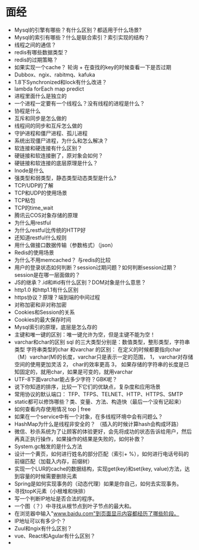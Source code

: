 # 面经

* Mysql的引擎有哪些？有什么区别？都适用于什么场景?
* Mysql的索引有哪些？什么是联合索引？索引实现的结构？
* 线程之间的通信？
* redis有哪些数据类型？
* redis的过期策略？
* 如果实现一个cache？
轮询 + 在查找的key的时候查看一下是否过期
* Dubbox、ngix、rabitmq、kafuka
* 1.8下Synchronized和lock有什么改进？
* lambda forEach map predict
* 进程里面什么是独立的
* 一个进程一定要有一个线程么？没有线程的进程是什么？
* 协程是什么
* 互斥和同步是怎么做的
* 线程间的同步和互斥怎么做的
* 守护进程和僵尸进程、孤儿进程
* 系统出现僵尸进程，为什么和怎么解决？
* 软连接和硬连接有什么区别？
* 硬链接和软连接删了，原对象会如何？
* 硬链接和软连接的底层原理是什么？
* Inode是什么
* 强类型和弱类型，静态类型动态类型是什么?
* TCP/UDP的了解
* TCP和UDP的使用场景
* TCP粘包
* TCP的time_wait
* 腾讯云COS对象存储的原理
* 为什么用restful
* 为什么restful比传统的HTTP好
* 还知道restful什么规则
* 用什么做接口数据传输（参数格式）（json）
* Redis的使用场景
* 为什么不用memcached？ 与redis的比较
* 用户的登录状态如何判断？session过期问题？如何判断session过期？session是在哪一层面做的？
* JS的继承？.id和#id有什么区别？DOM对象是什么意思？
* http1.0 和http1.1有什么区别
* https协议？原理？端到端的中间过程
* 对称加密和非对称加密
* Cookies和Session的关系
* Cookies的最大保存时间
* Mysql索引的原理，底层是怎么存的
* 主键和唯一键的区别：唯一键允许为空，但是主键不能为空！
* varchar和char的区别
sql 的三大类型分别是：数值类型，整形类型，字符串类型
字符串类型的char 和varchar 的区别：
在定义的时候都要指向char（M）varchar(M)的长度，varchar只是表示一定的范围，
1， varchar对存储空间的使用更加灵活
2， char的效率更高
3， 如果存储的字符串的长度是已知固定的，就用char，如果是可变的，就用varchar
* UTF-8下面varchar能占多少字符？GBK呢？
* 说下你知道的排序，比较一下它们的优缺点，复杂度和应用场景
* 常用协议的默认端口： TFP、TFPS、TELNET、HTTP、HTTPS、SMTP
* static都可以修饰哪些？类、变量、方法、构造快（最后一个没有记起来）
* 如何查看内存使用情况 top | free
* 如果在一个service中有一个对象，在多线程环境中会有问题么？
* HashMap为什么是线程非安全的？ （插入的时候计算hash会构成环路）
* 微信、秒杀系统为了让顾客的体验更好，会先将成功的状态告诉给用户，然后再真正执行操作，如果操作的结果是失败的，如何补救？
* System.gc触发的是什么方法
* 设计一个黄页，如何进行姓名的部分匹配（索引+ %），如何进行电话号码的前缀匹配（加载入内存，前缀树）
* 实现一个LUR的cache的数据结构，实现get(key)和set(key, value)方法，达到容量的时候需要删除元素
* Spring是如何实现事务的（动态代理）如果是你自己，如何去实现事务。
* 寻找topK元素（小根堆和快排）
* 写一个判断IP地址是否合法的程序。
* 一个图（？）中寻找从根节点到叶子节点的最大和。
* 在浏览器中输入"www.baidu.com"到页面显示内容都经历了哪些阶段。
* IP地址可以有多少个？
* Zuul和ngix有什么区别？
* vue、React和Agular有什么区别？
*
